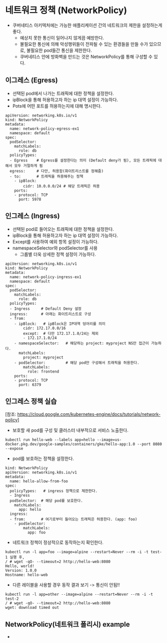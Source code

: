 # 네트워크 정책 (NetworkPolicy)
- 쿠버네티스 아키텍처에는 가능한 애플리케이션 간의 네트워크의 제한을 설정하는게 좋다.
  - 예상치 못한 통신이 일어나지 않게끔 예방한다.
  - 불필요한 통신에 의해 악성행위들이 전파될 수 있는 환경들을 만들 수가 있으므로,
    불필요한 pod들간 통신을 제한한다.
  - 쿠버네티스 안에 방화벽을 만드는 것은 NetworkPolicy를 통해 구성할 수 있다. 

## 이그레스 (Egress)
- 선택된 pod에서 나가는 트래픽에 대한 정책을 설정한다.
- ipBlock을 통해 허용하고자 하는 ip 대역 설정이 가능하다.
- Pots에 어떤 포트를 허용하는지에 대해 명시한다.

```
apiVersion: networking.k8s.io/v1
kind: NetworkPolicy
metadata:
  name: network-policy-egress-ex1
  namespace: default
spec:
  podSelector:
    matchLabels:
      role: db
  policyTypes:
  - Egress    # Egress를 설정한다는 의미 (Default deny가 됨), 모든 트래픽에 대해서 모두 거절하게 됨
  egress:     # 다만, 허용함(화이트리스트를 정해줌)
  - to:       # 트래픽을 허용해주는 정책
    - ipBlock:
        cidr: 10.0.0.0/24 # 해당 트래픽은 허용
    ports:
    - protocol: TCP
      port: 5978   
```


## 인그레스 (Ingress)
- 선택된 pod로 들어오는 트래픽에 대한 정책을 설정한다.
- ipBlock을 통해 허용하고자 하는 ip 대역 설정이 가능하다.
- Except를 사용하여 예외 항목 설정이 가능하다.
- namespaceSelector와 podSelector를 사용
  - 그룹별 더욱 상세한 정책 설정이 가능하다.

```
apiVersion: networking.k8s.io/v1
kind: NetworkPolicy
metadata:
  name: network-policy-ingress-ex1
  namespace: default
spec:
  podSelector:
    matchLabels:
      role: db
  policyTypes:
  - Ingress     # Default Deny 설정
  ingress:      # 아래는 화이트리스트로 구성
  - from:
    - ipBlock:   # ipBlock은 IP대역 덩어리를 의미
        cidr: 172.17.0.0/16  
        except:  # 다만 172.17.1.0/24는 제외
        - 172.17.1.0/24
    - namespaceSelector:   # 해당하는 project: myproject NS만 접근이 가능하다.
      matchLabels:
        project: myproject
    - podSelector:         # 해당 pod만 구성해서 트래픽을 허용한다.
        matchLabels:
          role: frontend
    ports:
    - protocol: TCP
      port: 6379
```

## 인그레스 정책 실습
[참조: https://cloud.google.com/kubernetes-engine/docs/tutorials/network-policy]

- 보호할 새 pod를 구성 및 클러스터 내부적으로 서비스 노출한다.
```
kubectl run hello-web --labels app=hello --image=us-docker.pkg.dev/google-samples/containers/gke/hello-app:1.0 --port 8080 --expose
```

- pod를 보호하는 정책을 설정한다.
```
kind: NetworkPolicy
apiVersion: networking.k8s.io/v1
metadata:
  name: hello-allow-from-foo
spec:
  policyTypes:   # ingress 정책으로 제한한다.
  - Ingress
  podSelector:  # 해당 pod를 보호한다.
    matchLabels:
      app: hello
  ingress:
  - from:       # 여기로부터 들어오는 트래픽은 허용한다. (app: foo)
    - podSelector:
        matchLabels:
          app: foo
```

- 네트워크 정책이 정상적으로 동작하는지 확인한다.
```
kubectl run -l app=foo --image=alpine --restart=Never --rm -i -t test-1 실행 후,
/ # wget -qO- --timeout=2 http://hello-web:8080
Hello, world!
Version: 1.0.0
Hostname: hello-web
```

- 다른 레이블을 사용할 경우 동작 결과 보기 -> 통신이 안됨!!
```
kubectl run -l app=other --image=alpine --restart=Never --rm -i -t test-2
/ # wget -qO- --timeout=2 http://hello-web:8080
wget: download timed out
```


## NetworkPolicy(네트워크 폴리시) example
- 





